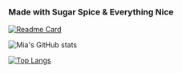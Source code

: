 
### Made with Sugar Spice & Everything Nice

[![Readme Card](https://github-readme-stats.vercel.app/api/pin/?username=miacarmen&repo=github-readme-stats)](https://github.com/Miacarmen/github-readme-stats)

![Mia's GitHub stats](https://github-readme-stats.vercel.app/api?username=miacarmen&show_icons=true&theme=shades-of-purple)


[![Top Langs](https://github-readme-stats.vercel.app/api/top-langs/?username=anuraghazra&layout=compact&theme=shades-of-purple)](https://github.com/anuraghazra/github-readme-stats)
